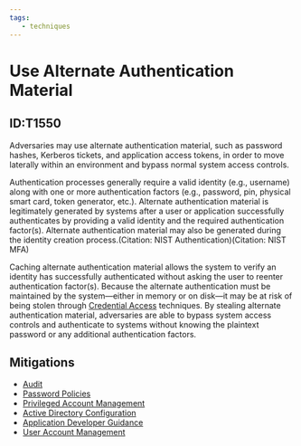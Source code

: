 ```yaml
---
tags:
   - techniques
---
```

# Use Alternate Authentication Material
## ID:T1550
Adversaries may use alternate authentication material, such as password hashes, Kerberos tickets, and application access tokens, in order to move laterally within an environment and bypass normal system access controls. 

Authentication processes generally require a valid identity (e.g., username) along with one or more authentication factors (e.g., password, pin, physical smart card, token generator, etc.). Alternate authentication material is legitimately generated by systems after a user or application successfully authenticates by providing a valid identity and the required authentication factor(s). Alternate authentication material may also be generated during the identity creation process.(Citation: NIST Authentication)(Citation: NIST MFA)

Caching alternate authentication material allows the system to verify an identity has successfully authenticated without asking the user to reenter authentication factor(s). Because the alternate authentication must be maintained by the system—either in memory or on disk—it may be at risk of being stolen through [Credential Access](/mitre/tactics/TA0006) techniques. By stealing alternate authentication material, adversaries are able to bypass system access controls and authenticate to systems without knowing the plaintext password or any additional authentication factors.

## Mitigations
* [Audit](/mitre/mitigations/M1047)
* [Password Policies](/mitre/mitigations/M1027)
* [Privileged Account Management](/mitre/mitigations/M1026)
* [Active Directory Configuration](/mitre/mitigations/M1015)
* [Application Developer Guidance](/mitre/mitigations/M1013)
* [User Account Management](/mitre/mitigations/M1018)
